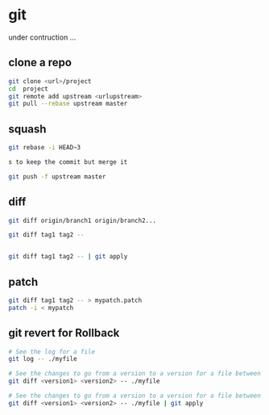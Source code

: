 # git

under contruction ...


## clone a repo
```bash
git clone <url>/project
cd  project
git remote add upstream <urlupstream>
git pull --rebase upstream master
```



## squash

```bash
git rebase -i HEAD~3

s to keep the commit but merge it

git push -f upstream master
```

## diff

```bash
git diff origin/branch1 origin/branch2...

git diff tag1 tag2 --


git diff tag1 tag2 -- | git apply
```

## patch

```bash
git diff tag1 tag2 -- > mypatch.patch
patch -i < mypatch
```

## git revert for Rollback

```bash
# See the log for a file
git log -- ./myfile

# See the changes to go from a version to a version for a file between 2 versions
git diff <version1> <version2> -- ./myfile

# See the changes to go from a version to a version for a file between 2 versions and apply it
git diff <version1> <version2> -- ./myfile | git apply
```
